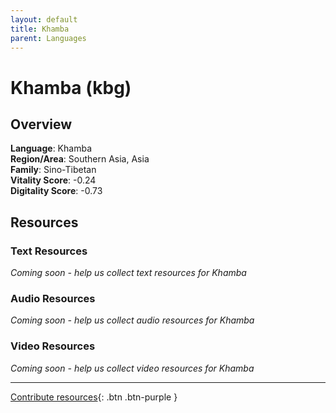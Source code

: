```yaml
---
layout: default
title: Khamba
parent: Languages
---
```


# Khamba (kbg)

## Overview

**Language**: Khamba  
**Region/Area**: Southern Asia, Asia  
**Family**: Sino-Tibetan  
**Vitality Score**: -0.24  
**Digitality Score**: -0.73  

## Resources

### Text Resources
*Coming soon - help us collect text resources for Khamba*

### Audio Resources
*Coming soon - help us collect audio resources for Khamba*

### Video Resources
*Coming soon - help us collect video resources for Khamba*

---

[Contribute resources](https://fairtrain.github.io/){: .btn .btn-purple }

